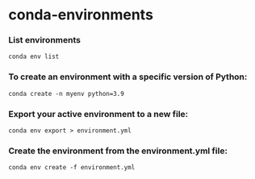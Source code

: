 # conda-environments


### List environments

```conda env list```


### To create an environment with a specific version of Python:

```conda create -n myenv python=3.9```


### Export your active environment to a new file:

```conda env export > environment.yml```

### Create the environment from the environment.yml file:

```conda env create -f environment.yml```
